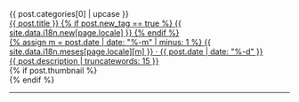 <div class="post-row">
  <div class="post-col-left">
    <div class="post-cat">{{ post.categories[0] | upcase }}
    </div>
    <a href="{{ post.url }}">
    <div class="post-title">{{ post.title }}
    {% if post.new_tag == true %}
    <span class="new_tag">{{ site.data.i18n.new[page.locale] }}</span>
    {% endif %}
    </div>
    <div class="post-date">
    {% assign m = post.date | date: "%-m" | minus: 1 %}
    {{ site.data.i18n.meses[page.locale][m] }}
     · 
    {{ post.date | date: "%-d" }}
    </div>
    <div class="post-description">{{ post.description | truncatewords: 15 }}</div>
    </a>
  </div>
  <div class="post-col-right">
    {% if post.thumbnail %}
      <div class="post-image" style="background: url({{ post.thumbnail }}) 50% 50% no-repeat;">
      </div>
    {% endif %}
  </div>
</div>
<hr>